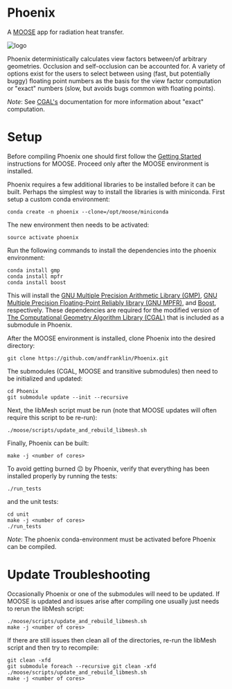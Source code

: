 Phoenix
=======

A [MOOSE](https://www.mooseframework.org/) app for radiation heat transfer.

![logo](https://upload.wikimedia.org/wikipedia/commons/4/43/Phoenix-Fabelwesen.jpg "Phoenix")

Phoenix deterministically calculates view factors between/of arbitrary geometries. Occlusion and
self-occlusion can be accounted for. A variety of options exist for the users to select between
using (fast, but potentially buggy) floating point numbers as the basis for the view factor
computation or "exact" numbers (slow, but avoids bugs common with floating points).

_Note_: See [CGAL's](https://doc.cgal.org/latest/Manual/tutorial_hello_world.html) documentation
for more information about "exact" computation.

Setup
=====

Before compiling Phoenix one should first follow the
[Getting Started](https://www.mooseframework.org/moose/getting_started/index.html)
instructions for MOOSE. Proceed only after the MOOSE environment
is installed.

Phoenix requires a few additional libraries to be installed before it can be
built. Perhaps the simplest way to install the libraries is with miniconda. First
setup a custom conda environment:

    conda create -n phoenix --clone=/opt/moose/miniconda

The new environment then needs to be activated:

    source activate phoenix

Run the following commands to install the dependencies into the phoenix
environment:

    conda install gmp
    conda install mpfr
    conda install boost

This will install the [GNU Multiple Precision Arithmetic Library (GMP)](https://gmplib.org/),
[GNU Multiple Precision Floating-Point Reliably library (GNU MPFR)](http://www.mpfr.org/),
and [Boost](http://www.boost.org/), respectively.
These dependencies are required for the modified version of
[The Computational Geometry Algorithm Library (CGAL)](http://www.cgal.org/)
that is included as a submodule in Phoenix.

After the MOOSE environment is installed, clone Phoenix into the
desired directory:

    git clone https://github.com/andfranklin/Phoenix.git

The submodules (CGAL, MOOSE and transitive submodules) then need to be
initialized and updated:

	cd Phoenix
	git submodule update --init --recursive

Next, the libMesh script must be run (note that MOOSE updates will often require this script to be re-run):

    ./moose/scripts/update_and_rebuild_libmesh.sh

Finally, Phoenix can be built:

    make -j <number of cores>

To avoid getting burned :wink: by Phoenix, verify that everything has been installed properly by running the tests:

	./run_tests

and the unit tests:
	
	cd unit
	make -j <number of cores>
	./run_tests

_Note_: The phoenix conda-environment must be activated before Phoenix can be compiled.


Update Troubleshooting
======================

Occasionally Phoenix or one of the submodules will need to be updated. If MOOSE is updated and issues arise after
compiling one usually just needs to rerun the libMesh script:

    ./moose/scripts/update_and_rebuild_libmesh.sh
    make -j <number of cores>

If there are still issues then clean all of the directories, re-run the libMesh script and then try to recompile:

	git clean -xfd
	git submodule foreach --recursive git clean -xfd
	./moose/scripts/update_and_rebuild_libmesh.sh
	make -j <number of cores>